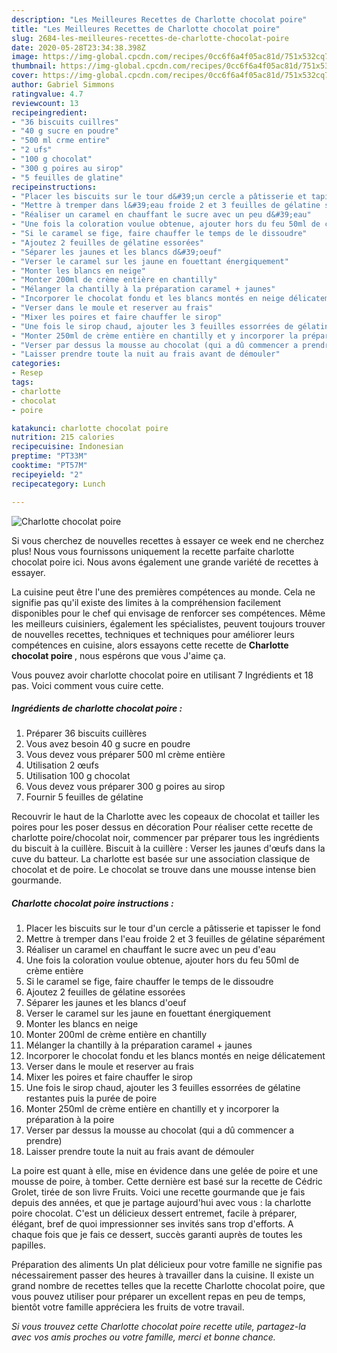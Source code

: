 ```yaml
---
description: "Les Meilleures Recettes de Charlotte chocolat poire"
title: "Les Meilleures Recettes de Charlotte chocolat poire"
slug: 2684-les-meilleures-recettes-de-charlotte-chocolat-poire
date: 2020-05-28T23:34:38.398Z
image: https://img-global.cpcdn.com/recipes/0cc6f6a4f05ac81d/751x532cq70/charlotte-chocolat-poire-photo-principale-de-la-recette.jpg
thumbnail: https://img-global.cpcdn.com/recipes/0cc6f6a4f05ac81d/751x532cq70/charlotte-chocolat-poire-photo-principale-de-la-recette.jpg
cover: https://img-global.cpcdn.com/recipes/0cc6f6a4f05ac81d/751x532cq70/charlotte-chocolat-poire-photo-principale-de-la-recette.jpg
author: Gabriel Simmons
ratingvalue: 4.7
reviewcount: 13
recipeingredient:
- "36 biscuits cuillres"
- "40 g sucre en poudre"
- "500 ml crme entire"
- "2 ufs"
- "100 g chocolat"
- "300 g poires au sirop"
- "5 feuilles de glatine"
recipeinstructions:
- "Placer les biscuits sur le tour d&#39;un cercle a pâtisserie et tapisser le fond"
- "Mettre à tremper dans l&#39;eau froide 2 et 3 feuilles de gélatine séparément"
- "Réaliser un caramel en chauffant le sucre avec un peu d&#39;eau"
- "Une fois la coloration voulue obtenue, ajouter hors du feu 50ml de crème entière"
- "Si le caramel se fige, faire chauffer le temps de le dissoudre"
- "Ajoutez 2 feuilles de gélatine essorées"
- "Séparer les jaunes et les blancs d&#39;oeuf"
- "Verser le caramel sur les jaune en fouettant énergiquement"
- "Monter les blancs en neige"
- "Monter 200ml de crème entière en chantilly"
- "Mélanger la chantilly à la préparation caramel + jaunes"
- "Incorporer le chocolat fondu et les blancs montés en neige délicatement"
- "Verser dans le moule et reserver au frais"
- "Mixer les poires et faire chauffer le sirop"
- "Une fois le sirop chaud, ajouter les 3 feuilles essorrées de gélatine restantes puis la purée de poire"
- "Monter 250ml de crème entière en chantilly et y incorporer la préparation à la poire"
- "Verser par dessus la mousse au chocolat (qui a dû commencer a prendre)"
- "Laisser prendre toute la nuit au frais avant de démouler"
categories:
- Resep
tags:
- charlotte
- chocolat
- poire

katakunci: charlotte chocolat poire 
nutrition: 215 calories
recipecuisine: Indonesian
preptime: "PT33M"
cooktime: "PT57M"
recipeyield: "2"
recipecategory: Lunch

---
```



![Charlotte chocolat poire](https://img-global.cpcdn.com/recipes/0cc6f6a4f05ac81d/751x532cq70/charlotte-chocolat-poire-photo-principale-de-la-recette.jpg)

Si vous cherchez de nouvelles recettes à essayer ce week end ne cherchez plus! Nous vous fournissons uniquement la recette parfaite charlotte chocolat poire ici. Nous avons également une grande variété de recettes à essayer.

La cuisine peut être l'une des premières compétences au monde. Cela ne signifie pas qu'il existe des limites à la compréhension facilement disponibles pour le chef qui envisage de renforcer ses compétences. Même les meilleurs cuisiniers, également les spécialistes, peuvent toujours trouver de nouvelles recettes, techniques et techniques pour améliorer leurs compétences en cuisine, alors essayons cette recette de <strong> Charlotte chocolat poire </strong>, nous espérons que vous J'aime ça.

<!--inarticleads1-->

Vous pouvez avoir charlotte chocolat poire en utilisant 7 Ingrédients et 18 pas. Voici comment vous cuire cette.

##### Ingrédients de charlotte chocolat poire :

1. Préparer 36 biscuits cuillères
1. Vous avez besoin 40 g sucre en poudre
1. Vous devez vous préparer 500 ml crème entière
1. Utilisation 2 œufs
1. Utilisation 100 g chocolat
1. Vous devez vous préparer 300 g poires au sirop
1. Fournir 5 feuilles de gélatine


Recouvrir le haut de la Charlotte avec les copeaux de chocolat et tailler les poires pour les poser dessus en décoration Pour réaliser cette recette de charlotte poire/chocolat noir, commencer par préparer tous les ingrédients du biscuit à la cuillère. Biscuit à la cuillère : Verser les jaunes d&#39;œufs dans la cuve du batteur. La charlotte est basée sur une association classique de chocolat et de poire. Le chocolat se trouve dans une mousse intense bien gourmande. 

<!--inarticleads2-->

##### Charlotte chocolat poire instructions :

1. Placer les biscuits sur le tour d&#39;un cercle a pâtisserie et tapisser le fond
1. Mettre à tremper dans l&#39;eau froide 2 et 3 feuilles de gélatine séparément
1. Réaliser un caramel en chauffant le sucre avec un peu d&#39;eau
1. Une fois la coloration voulue obtenue, ajouter hors du feu 50ml de crème entière
1. Si le caramel se fige, faire chauffer le temps de le dissoudre
1. Ajoutez 2 feuilles de gélatine essorées
1. Séparer les jaunes et les blancs d&#39;oeuf
1. Verser le caramel sur les jaune en fouettant énergiquement
1. Monter les blancs en neige
1. Monter 200ml de crème entière en chantilly
1. Mélanger la chantilly à la préparation caramel + jaunes
1. Incorporer le chocolat fondu et les blancs montés en neige délicatement
1. Verser dans le moule et reserver au frais
1. Mixer les poires et faire chauffer le sirop
1. Une fois le sirop chaud, ajouter les 3 feuilles essorrées de gélatine restantes puis la purée de poire
1. Monter 250ml de crème entière en chantilly et y incorporer la préparation à la poire
1. Verser par dessus la mousse au chocolat (qui a dû commencer a prendre)
1. Laisser prendre toute la nuit au frais avant de démouler


La poire est quant à elle, mise en évidence dans une gelée de poire et une mousse de poire, à tomber. Cette dernière est basé sur la recette de Cédric Grolet, tirée de son livre Fruits. Voici une recette gourmande que je fais depuis des années, et que je partage aujourd&#39;hui avec vous : la charlotte poire chocolat. C&#39;est un délicieux dessert entremet, facile à préparer, élégant, bref de quoi impressionner ses invités sans trop d&#39;efforts. A chaque fois que je fais ce dessert, succès garanti auprès de toutes les papilles. 

<!--inarticleads1-->

<p>
Préparation des aliments Un plat délicieux pour votre famille ne signifie pas nécessairement passer des heures à travailler dans la cuisine. Il existe un grand nombre de recettes telles que la recette Charlotte chocolat poire, que vous pouvez utiliser pour préparer un excellent repas en peu de temps, bientôt votre famille appréciera les fruits de votre travail.
</p>

<p>
<i>Si vous trouvez cette Charlotte chocolat poire recette utile, partagez-la avec vos amis proches ou votre famille, merci et bonne chance.</i>
</p>
